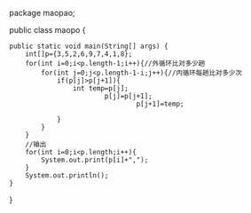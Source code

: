 package maopao;

public class maopo {

	public static void main(String[] args) {
		int[]p={3,5,2,6,9,7,4,1,8};
		for(int i=0;i<p.length-1;i++){//外循环比对多少趟
			for(int j=0;j<p.length-1-i;j++){//内循环每趟比对多少次
				if(p[j]>p[j+1]){
					int temp=p[j];
							p[j]=p[j+1];
									p[j+1]=temp;
									
				}
			}
		}
		//输出
		for(int i=0;i<p.length;i++){
			System.out.print(p[i]+",");
		}
		System.out.println();
	}
}
